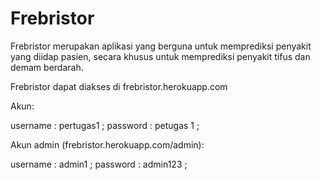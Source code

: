 # Frebristor
Frebristor merupakan aplikasi yang berguna untuk memprediksi penyakit yang diidap pasien, secara khusus untuk memprediksi penyakit tifus dan demam berdarah.

Frebristor dapat diakses di frebristor.herokuapp.com

Akun: 

username : pertugas1 ;
password : petugas 1 ;

Akun admin (frebristor.herokuapp.com/admin):

username : admin1 ;
password : admin123 ;
